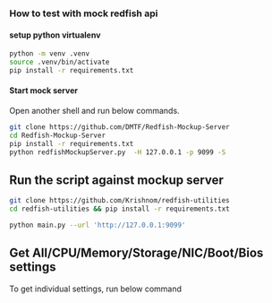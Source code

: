 ### How to test with mock redfish api

#### setup python virtualenv
```bash
python -m venv .venv
source .venv/bin/activate
pip install -r requirements.txt
```

####  Start mock server
Open another shell and run below commands. 
```bash
git clone https://github.com/DMTF/Redfish-Mockup-Server
cd Redfish-Mockup-Server
pip install -r requirements.txt
python redfishMockupServer.py  -H 127.0.0.1 -p 9099 -S
```


## Run the script  against mockup server
```bash
git clone https://github.com/Krishnom/redfish-utilities
cd redfish-utilities && pip install -r requirements.txt

python main.py --url 'http://127.0.0.1:9099' 
```


## Get All/CPU/Memory/Storage/NIC/Boot/Bios settings 
To get individual settings, run below command
